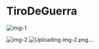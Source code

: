 # TiroDeGuerra


![img-1](https://user-images.githubusercontent.com/74332663/147012709-1c6c4f25-f778-454a-b505-7e62ff150959.png)

![img-2](https://user-images.githubusercontent.com/74332663/147012716-b6fcdff5-0bdb-47d4-93b9-79af27c37058.png)
![Uploading img-2.png…]()
